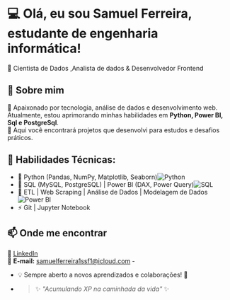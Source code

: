 # 💻 Olá, eu sou Samuel Ferreira, estudante de engenharia informática! 
🔹 Cientista de Dados ,Analista de dados & Desenvolvedor Frontend 
## 🚀 Sobre mim 
🎯 Apaixonado por tecnologia, análise de dados e desenvolvimento web. 
Atualmente, estou aprimorando minhas habilidades em **Python, Power BI, Sql e PostgreSql**. <br>
📌 Aqui você encontrará projetos que desenvolvi para estudos e desafios práticos. 
## 🚀 Habilidades Técnicas:
- 🔧 Python (Pandas, NumPy, Matplotlib, Seaborn)![Python](https://img.shields.io/badge/Python-3776AB?style=for-the-badge&logo=python&logoColor=white)
- 🔧 SQL (MySQL, PostgreSQL)  | Power BI (DAX, Power Query)![SQL](https://img.shields.io/badge/SQL-4479A1?style=for-the-badge&logo=postgresql&logoColor=white)
- 🧠 ETL | Web Scraping | Análise de Dados | Modelagem de Dados![Power BI](https://img.shields.io/badge/Power%20BI-F2C811?style=for-the-badge&logo=powerbi&logoColor=black)
- ⚡ Git | Jupyter Notebook

## 📫 Onde me encontrar 
🔗 [LinkedIn](https://www.linkedin.com/in/seu-usuario) <br>
📧 **E-mail:** samuelferreira1ssf1@icloud.com -
- 💡 Sempre aberto a novos aprendizados e colaborações! 🚀
- > ✨ *"Acumulando XP na caminhada da vida"* ✨
